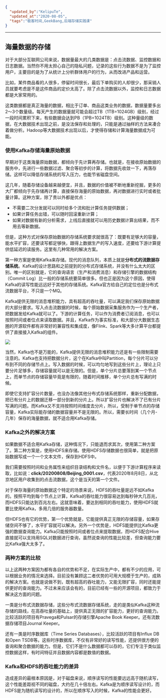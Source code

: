 ```json
{
  "updated_by":"KelipuTe",
  "updated_at":"2020-08-05",
  "tags":"极客时间,GeekBang,后端存储实践课"
}
```

---

## 海量数据的存储

对于大部分互联网公司来说，数据量最大的几类数据是：点击流数据、监控数据和日志数据。当然你不用太担心自己的隐私问题，记录的这些行为数据不是为了监控用户，主要目的是为了从统计上分析群体用户的行为，从而改进产品和运营。

比如，某件商品看的人很多，停留时间很长，最后下单购买的人却很少，那采销人员就要考虑是不是这件商品的定价太高了。除了点击流数据以外，监控和日志数据都是大家常用的。

这类数据都是真正海量的数据，相比于订单、商品这类业务的数据，数据量要多出2～3个数量级。每天产生的数据量就可能会超过TB（1TB=1024GB）级别，经过一段时间累积下来，有些数据会达到PB（1PB=1024TB）级别。这种量级的数据，在大数据技术出现之前，是没法保存和处理的，只能是通过抽样的方法来凑合着做分析。Hadoop等大数据技术出现以后，才使得存储和计算海量数据成为可能。

### 使用Kafka存储海量原始数据

早期对于这类海量原始数据，都倾向于先计算再存储。也就是，在接收原始数据的服务中，先进行一些数据过滤、聚合等初步的计算，将数据先收敛一下，再落存储。这样可以降低存储系统的写入压力，也能节省磁盘空间。

这几年，随着存储设备越来越便宜，并且，数据的价值被不断地重新挖掘，更多的大厂都倾向于先存储再计算，直接保存海量的原始数据，再对数据进行实时或者批量计算。这种方案，除了贵以外都是优点：

- 不需要二次分发就可以同时给多个流和批计算任务提供数据；
- 如果计算任务出错，可以随时回滚重新计算；
- 如果对数据有新的分析需求，上线后直接就可以用历史数据计算出结果，而不用去等新数据。

但是，这种方式对保存原始数据的存储系统要求就很高了：既要有足够大的容量，能水平扩容，还要读写都足够快，跟得上数据生产的写入速度，还要给下游计算提供低延迟的读服务。这里有几种常用的解决方案。

第一种方案是使用Kafka来存储。现代的消息队列，本质上就是**分布式的流数据存储系统**。Kafka的设计思路和之前提到的分布式存储系统，并没有什么太大的区别。唯一的区别就是，它的查询语言（生产和消费消息）和存储引擎的数据结构（Commit Log）比一般的存储系统要简单很多。但也正是因为这个原因，使得Kafka的读写性能远远好于其他的存储系统。Kafka官方给自己的定位也是分布式流数据平台，不只是一个MQ。

Kafka提供无限的消息堆积能力，具有超高的吞吐量，可以满足我们保存原始数据的大部分要求。写入点击流数据的时候，每个原始数据采集服务作为一个生产者，把数据发给Kafka就可以了。下游的计算任务，可以作为消费者订阅消息，也可以按照时间或者位点来读取数据。并且，Kafka作为事实标准，和大部分大数据生态圈的开源软件都有非常好的兼容性和集成度，像Flink、Spark等大多计算平台都提供了直接接入Kafka的组件。

![](E:\Workspace\KTKnowledgeBase\Image\GeekBang\HouDuanCunChu\DianJiLiu_img01.jpg)

当然，Kafka也不是万能的，Kafka提供无限的消息堆积能力还是有一些限制需要注意的。Kafka也支持把数据分片，这个在Kafka中叫Partition，每个分片可以分布到不同的存储节点上。写入数据的时候，可以均匀地写到这些分片上，理论上只要分片足够多，存储容量就可以是无限的。但是，单个分片总要落到某一个节点上，而单节点的存储容量毕竟是有限的，随着时间推移，单个分片总有写满的时候。

即使它支持扩容分片数量，也没办法像其他分布式存储系统那样，重新分配数据，把已有分片上的数据迁移一部分到新的分片上。所以扩容分片也解决不了已有分片写满的问题。而Kafka又不支持按照时间维度去分片，所以，受制于单节点的存储容量，Kafka实际能存储的数据容量并不是无限的。所以，需要长时间（几个月-几年）保存的海量数据，就不适合用Kafka存储。

### Kafka之外的解决方案

如果数据不适合用Kafka存储，这种情况下，只能退而求其次，使用第二种方案了。第二种方案是，使用HDFS来存储。使用HDFS存储数据也很简单，就是把原始数据写成一个一个文本文件，保存到HDFS中。

我们需要按照时间和业务属性来组织目录结构和文件名，以便于下游计算程序来读取，比如说：**click/20200808/Beijing_0001.csv**，代表2020年8月8日，从北京地区用户收集到的点击流数据，这个是当天的第一个文件。

对于保存海量的原始数据这个特定的场景来说，HDFS的吞吐量是远不如Kafka的。按照平均到每个节点上计算，Kafka的吞吐能力很容易达到每秒钟大几百兆，而HDFS只能达到百兆左右。这就意味着，要达到相同的吞吐能力，使用HDFS就要比使用Kafka，多用几倍的服务器数量。

但HDFS也有它的优势，第一个优势就是，它能提供真正无限的存储容量，如果存储空间不够了，水平扩容就可以解决。另外一个优势是，HDFS能提供比Kafka更强的数据查询能力。Kafka只能按照时间或者位点来提取数据，而HDFS配合Hive直接就可以支持用SQL对数据进行查询，虽然说查询的性能比较差，但查询能力要比Kafka强大太多了。

### 两种方案的比较

以上这两种方案因为都有各自的优势和不足，在实际生产中，都有不少的应用，可以根据业务的情况来选择。目前没有兼顾这二者优势的可用大规模于生产的，成熟的解决方案。也就是说做不到，既有超高的吞吐能力，又能无限扩容，同时还能提供更好的查询能力。不过未来应该会有的，目前已经有一些的开源项目，都致力于解决这方面的问题。

一类是分布式流数据存储，这些分布式流数据存储系统，走的是类似Kafka这种流存储的路线，在高吞吐量的基础上，提供真正无限的扩容能力，更好的查询能力。比较活跃的项目有Pravega和Pulsar的存储引擎Apache Book Keeper。还有流数据存储项目Journal Keeper。

还有一类是时序数据库（Time Series Databases），比较活跃的项目有Influx DB和Open TSDB等。这些时序数据库，不仅有非常好的读写性能，还提供很方便的查询和聚合数据的能力。但是，它们不是什么数据都可以存的，它们专注于类似监控数据这样，有时间特征并且数据内容都是数值的数据。

### Kafka和HDFS的吞吐能力的差异

造成差异的最根本原因是，对于磁盘来说，顺序读写的性能要远远高于随机读写，这个性能差距视不同的磁盘，大约在几十倍左右。Kafka是为顺序读写设计的，而HDFS是为随机读写的设计的，所以在顺序写入的时候，Kafka的性能会更好。
